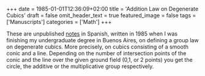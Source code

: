 +++
date = 1985-01-01T12:36:09+02:00
title = 'Addition Law on Degenerate Cubics'
draft = false
omit_header_text = true
featured_image = false
tags = ['Manuscripts']
categories = ['Math']
+++

These are unpublished [notes](/pdf/Cubic-ok.pdf) in Spanish, written
in 1985 when I was finishing my undergraduate degree in Buenos Aires,
on defining a group law on degenerate cubics. More precisely, on
cubics consisting of a smooth conic and a line. Depending on the
number of intersection points of the conic and the line over the given
ground field (0,1, or 2 points) you get the circle, the additive or
the multiplicative group respectively.

